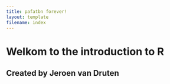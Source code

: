 ```yaml
---
title: pafatbn forever!
layout: template
filename: index
--- 
```


# Welkom to the introduction to R

## Created by Jeroen van Druten

